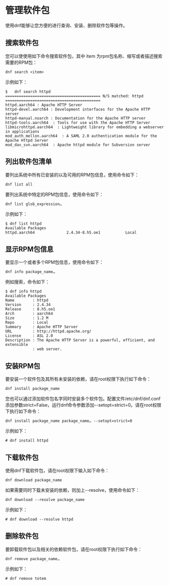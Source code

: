 # 管理软件包<a name="ZH-CN_TOPIC_0182317333"></a>

使用dnf能够让您方便的进行查询、安装、删除软件包等操作。

## 搜索软件包<a name="zh-cn_topic_0151920885_s46a04fab4c23483fae17879a8e41e065"></a>

您可以使使用如下命令搜索软件包，其中 item 为rpm包名称、缩写或者描述搜索需要的RPM包：

```
dnf search <item>
```

示例如下：

```
$   dnf search httpd
========================================== N/S matched: httpd ==========================================
httpd.aarch64 : Apache HTTP Server
httpd-devel.aarch64 : Development interfaces for the Apache HTTP server
httpd-manual.noarch : Documentation for the Apache HTTP server
httpd-tools.aarch64  : Tools for use with the Apache HTTP Server
libmicrohttpd.aarch64  : Lightweight library for embedding a webserver in applications
mod_auth_mellon.aarch64  : A SAML 2.0 authentication module for the Apache Httpd Server
mod_dav_svn.aarch64  : Apache httpd module for Subversion server
```

## 列出软件包清单<a name="zh-cn_topic_0151920885_s7d3d259d897442d48923201cefd38681"></a>

要列出系统中所有已安装的以及可用的RPM包信息，使用命令如下：

```
dnf list all
```

要列出系统中特定的RPM包信息，使用命令如下：

```
dnf list glob_expression…
```

示例如下：

```
$ dnf list httpd
Available Packages
httpd.aarch64              2.4.34-8.h5.oe1           Local
```

## 显示RPM包信息<a name="zh-cn_topic_0151920885_sa3608ad5110a4227aec8c51533a2501d"></a>

要显示一个或者多个RPM包信息，使用命令如下：

```
dnf info package_name…
```

例如搜索，命令如下：

```
$ dnf info httpd
Available Packages
Name        : httpd
Version     : 2.4.34
Release     : 8.h5.oe1
Arch        : aarch64 
Size        : 1.2 M
Repo        : Local
Summary     : Apache HTTP Server
URL         : http://httpd.apache.org/
License     : ASL 2.0
Description : The Apache HTTP Server is a powerful, efficient, and extensible
            : web server.
```

## 安装RPM包<a name="zh-cn_topic_0151920885_scd8c0a169c5a44c4b34089ed169e0b6d"></a>

要安装一个软件包及其所有未安装的依赖，请在root权限下执行如下命令：

```
dnf install package_name
```

您也可以通过添加软件包名字同时安装多个软件包。配置文件/etc/dnf/dnf.conf添加参数strict=False，运行dnf命令参数添加--setopt=strict=0。请在root权限下执行如下命令：

```
dnf install package_name package_name… --setopt=strict=0
```

示例如下：

```
# dnf install httpd
```

## 下载软件包<a name="zh-cn_topic_0151920885_s0639a9b8fd9542feaffd406ebc481d75"></a>

使用dnf下载软件包，请在root权限下输入如下命令：

```
dnf download package_name
```

如果需要同时下载未安装的依赖，则加上--resolve，使用命令如下：

```
dnf download --resolve package_name
```

示例如下：

```
# dnf download --resolve httpd
```

## 删除软件包<a name="zh-cn_topic_0151920885_s871972d10c9b4632b8db0cf35bd6a3f4"></a>

要卸载软件包以及相关的依赖软件包，请在root权限下执行如下命令：

```
dnf remove package_name…
```

示例如下：

```
# dnf remove totem
```

